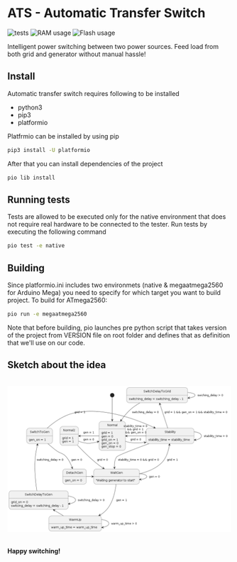 # ATS - Automatic Transfer Switch

![tests](https://github.com/komppa/ATS/actions/workflows/test_buildnrelease.yaml/badge.svg)
![RAM usage](https://img.shields.io/endpoint?url=https://gist.githubusercontent.com/komppa/df02b7d3aa818b19a80c7f3787f948d7/raw/badges.json)
![Flash usage](https://img.shields.io/endpoint?url=https://gist.githubusercontent.com/komppa/995ca8a8c65a37140d11be684146bee0/raw/badges2.json)

Intelligent power switching between two power sources. Feed load from both grid and generator without manual hassle!

## Install

Automatic transfer switch requires following to be installed
- python3
- pip3
- platformio

Platfrmio can be installed by using pip
```bash
pip3 install -U platformio
```

After that you can install dependencies of the project
```bash
pio lib install
```

## Running tests

Tests are allowed to be executed only for the native environment that does not require real hardware to be connected to the tester.
Run tests by executing the following command
```bash
pio test -e native
```

## Building

Since platformio.ini includes two environmets (native & megaatmega2560 for Arduino Mega) you need to specify for which target you want to build project. To build for ATmega2560:
```bash
pio run -e megaatmega2560
```

Note that before building, pio launches pre python script that takes version of the project from VERSION file on root folder and defines that as definition that we'll use on our code.

## Sketch about the idea

<br />
<div>
    <img width="800" src="images/fsm.png">
<div/>
<br />


**Happy switching!**